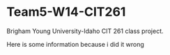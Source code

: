 Team5-W14-CIT261
================

Brigham Young University-Idaho CIT 261 class project.

Here is some information because i did it wrong